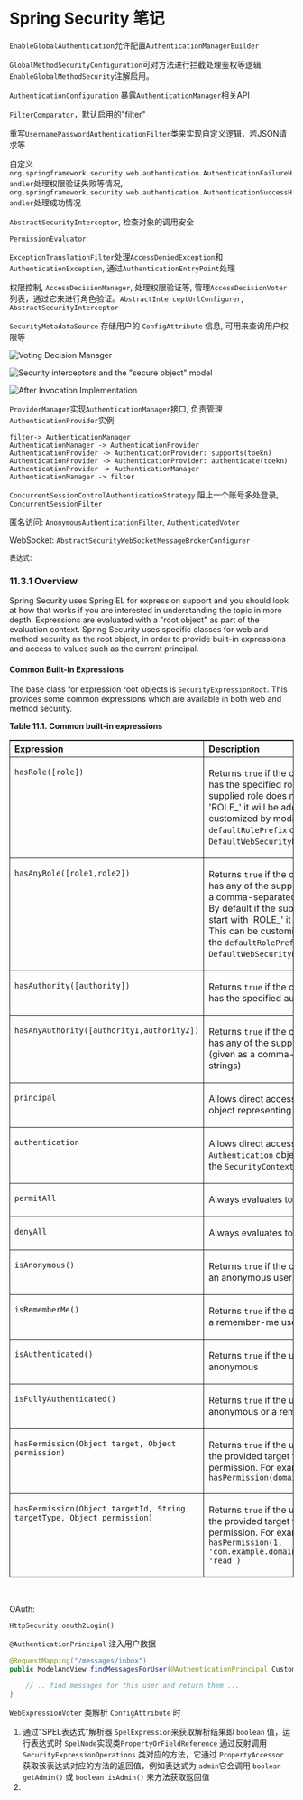 # Spring Security 笔记

`EnableGlobalAuthentication`允许配置`AuthenticationManagerBuilder`

`GlobalMethodSecurityConfiguration`可对方法进行拦截处理鉴权等逻辑, `EnableGlobalMethodSecurity`注解启用。

`AuthenticationConfiguration` 暴露`AuthenticationManager`相关API

`FilterComparator`，默认启用的"filter"

重写`UsernamePasswordAuthenticationFilter`类来实现自定义逻辑，若JSON请求等

自定义 `org.springframework.security.web.authentication.AuthenticationFailureHandler`处理权限验证失败等情况,
`org.springframework.security.web.authentication.AuthenticationSuccessHandler`处理成功情况

`AbstractSecurityInterceptor`, 检查对象的调用安全

`PermissionEvaluator`

`ExceptionTranslationFilter`处理`AccessDeniedException`和`AuthenticationException`, 通过`AuthenticationEntryPoint`处理

权限控制, `AccessDecisionManager`, 处理权限验证等, 管理`AccessDecisionVoter`列表，通过它来进行角色验证。`AbstractInterceptUrlConfigurer`, `AbstractSecurityInterceptor`

`SecurityMetadataSource` 存储用户的 `ConfigAttribute` 信息, 可用来查询用户权限等

![Voting Decision Manager](https://docs.spring.io/spring-security/site/docs/current/reference/htmlsingle/images/access-decision-voting.png)

![Security interceptors and the "secure object" model](https://docs.spring.io/spring-security/site/docs/current/reference/htmlsingle/images/security-interception.png)

![After Invocation Implementation](https://docs.spring.io/spring-security/site/docs/5.2.0.M3/reference/htmlsingle/images/after-invocation.png)

`ProviderManager`实现`AuthenticationManager`接口, 负责管理`AuthenticationProvider`实例

```plantuml
filter-> AuthenticationManager
AuthenticationManager -> AuthenticationProvider
AuthenticationProvider -> AuthenticationProvider: supports(toekn)
AuthenticationProvider -> AuthenticationProvider: authenticate(toekn)
AuthenticationProvider -> AuthenticationManager
AuthenticationManager -> filter
```

`ConcurrentSessionControlAuthenticationStrategy` 阻止一个账号多处登录, `ConcurrentSessionFilter`

匿名访问: `AnonymousAuthenticationFilter`, `AuthenticatedVoter`

WebSocket: `AbstractSecurityWebSocketMessageBrokerConfigurer·`

`表达式`:

<div class="section"><div class="titlepage"><div><div><h3 class="title"><a name="overview" href="#overview"></a>11.3.1&nbsp;Overview</h3></div></div></div>
<p>Spring Security uses Spring EL for expression support and you should look at how that works if you are interested in understanding the topic in more depth.
Expressions are evaluated with a "root object" as part of the evaluation context.
Spring Security uses specific classes for web and method security as the root object, in order to provide built-in expressions and access to values such as the current principal.</p>
<div class="section"><div class="titlepage"><div><div><h4 class="title"><a name="el-common-built-in" href="#el-common-built-in"></a>Common Built-In Expressions</h4></div></div></div>
<p>The base class for expression root objects is <code class="literal">SecurityExpressionRoot</code>.
This provides some common expressions which are available in both web and method security.</p>
<div class="table"><a name="common-expressions" href="#common-expressions"></a><p class="title"><b>Table&nbsp;11.1.&nbsp;Common built-in expressions</b></p><div class="table-contents">
<table summary="Common built-in expressions" style="border-collapse: collapse;border-top: 0.5pt solid ; border-bottom: 0.5pt solid ; border-left: 0.5pt solid ; border-right: 0.5pt solid ; "><colgroup><col class="col_1"><col class="col_2"></colgroup><thead><tr><th style="border-right: 0.5pt solid ; border-bottom: 0.5pt solid ; " valign="top" align="left">Expression</th><th style="border-bottom: 0.5pt solid ; " valign="top" align="left">Description</th></tr></thead><tbody><tr><td style="border-right: 0.5pt solid ; border-bottom: 0.5pt solid ; " valign="top" align="left"><p><code class="literal">hasRole([role])</code></p></td><td style="border-bottom: 0.5pt solid ; " valign="top" align="left"><p>Returns <code class="literal">true</code> if the current principal has the specified role.
By default if the supplied role does not start with 'ROLE_' it will be added.
This can be customized by modifying the <code class="literal">defaultRolePrefix</code> on <code class="literal">DefaultWebSecurityExpressionHandler</code>.</p></td></tr><tr><td style="border-right: 0.5pt solid ; border-bottom: 0.5pt solid ; " valign="top" align="left"><p><code class="literal">hasAnyRole([role1,role2])</code></p></td><td style="border-bottom: 0.5pt solid ; " valign="top" align="left"><p>Returns <code class="literal">true</code> if the current principal has any of the supplied roles (given as a comma-separated list of strings).
By default if the supplied role does not start with 'ROLE_' it will be added.
This can be customized by modifying the <code class="literal">defaultRolePrefix</code> on <code class="literal">DefaultWebSecurityExpressionHandler</code>.</p></td></tr><tr><td style="border-right: 0.5pt solid ; border-bottom: 0.5pt solid ; " valign="top" align="left"><p><code class="literal">hasAuthority([authority])</code></p></td><td style="border-bottom: 0.5pt solid ; " valign="top" align="left"><p>Returns <code class="literal">true</code> if the current principal has the specified authority.</p></td></tr><tr><td style="border-right: 0.5pt solid ; border-bottom: 0.5pt solid ; " valign="top" align="left"><p><code class="literal">hasAnyAuthority([authority1,authority2])</code></p></td><td style="border-bottom: 0.5pt solid ; " valign="top" align="left"><p>Returns <code class="literal">true</code> if the current principal has any of the supplied authorities (given as a comma-separated list of strings)</p></td></tr><tr><td style="border-right: 0.5pt solid ; border-bottom: 0.5pt solid ; " valign="top" align="left"><p><code class="literal">principal</code></p></td><td style="border-bottom: 0.5pt solid ; " valign="top" align="left"><p>Allows direct access to the principal object representing the current user</p></td></tr><tr><td style="border-right: 0.5pt solid ; border-bottom: 0.5pt solid ; " valign="top" align="left"><p><code class="literal">authentication</code></p></td><td style="border-bottom: 0.5pt solid ; " valign="top" align="left"><p>Allows direct access to the current <code class="literal">Authentication</code> object obtained from the <code class="literal">SecurityContext</code></p></td></tr><tr><td style="border-right: 0.5pt solid ; border-bottom: 0.5pt solid ; " valign="top" align="left"><p><code class="literal">permitAll</code></p></td><td style="border-bottom: 0.5pt solid ; " valign="top" align="left"><p>Always evaluates to <code class="literal">true</code></p></td></tr><tr><td style="border-right: 0.5pt solid ; border-bottom: 0.5pt solid ; " valign="top" align="left"><p><code class="literal">denyAll</code></p></td><td style="border-bottom: 0.5pt solid ; " valign="top" align="left"><p>Always evaluates to <code class="literal">false</code></p></td></tr><tr><td style="border-right: 0.5pt solid ; border-bottom: 0.5pt solid ; " valign="top" align="left"><p><code class="literal">isAnonymous()</code></p></td><td style="border-bottom: 0.5pt solid ; " valign="top" align="left"><p>Returns <code class="literal">true</code> if the current principal is an anonymous user</p></td></tr><tr><td style="border-right: 0.5pt solid ; border-bottom: 0.5pt solid ; " valign="top" align="left"><p><code class="literal">isRememberMe()</code></p></td><td style="border-bottom: 0.5pt solid ; " valign="top" align="left"><p>Returns <code class="literal">true</code> if the current principal is a remember-me user</p></td></tr><tr><td style="border-right: 0.5pt solid ; border-bottom: 0.5pt solid ; " valign="top" align="left"><p><code class="literal">isAuthenticated()</code></p></td><td style="border-bottom: 0.5pt solid ; " valign="top" align="left"><p>Returns <code class="literal">true</code> if the user is not anonymous</p></td></tr><tr><td style="border-right: 0.5pt solid ; border-bottom: 0.5pt solid ; " valign="top" align="left"><p><code class="literal">isFullyAuthenticated()</code></p></td><td style="border-bottom: 0.5pt solid ; " valign="top" align="left"><p>Returns <code class="literal">true</code> if the user is not an anonymous or a remember-me user</p></td></tr><tr><td style="border-right: 0.5pt solid ; border-bottom: 0.5pt solid ; " valign="top" align="left"><p><code class="literal">hasPermission(Object target, Object permission)</code></p></td><td style="border-bottom: 0.5pt solid ; " valign="top" align="left"><p>Returns <code class="literal">true</code> if the user has access to the provided target for the given permission.
For example, <code class="literal">hasPermission(domainObject, 'read')</code></p></td></tr><tr><td style="border-right: 0.5pt solid ; " valign="top" align="left"><p><code class="literal">hasPermission(Object targetId, String targetType, Object permission)</code></p></td><td style="" valign="top" align="left"><p>Returns <code class="literal">true</code> if the user has access to the provided target for the given permission.
For example, <code class="literal">hasPermission(1, 'com.example.domain.Message', 'read')</code></p></td></tr></tbody></table>
</div></div><br class="table-break">
</div>
</div>

OAuth:

`HttpSecurity.oauth2Login()`


`@AuthenticationPrincipal` 注入用户数据

```java
@RequestMapping("/messages/inbox")
public ModelAndView findMessagesForUser(@AuthenticationPrincipal CustomUser customUser) {

    // .. find messages for this user and return them ...
}
```

`WebExpressionVoter` 类解析 `ConfigAttribute` 时

1. 通过“SPEL表达式”解析器 `SpelExpression`来获取解析结果即 `boolean` 值，运行表达式时 `SpelNode`实现类`PropertyOrFieldReference` 通过反射调用 `SecurityExpressionOperations` 类对应的方法，它通过 `PropertyAccessor` 获取该表达式对应的方法的返回值，例如表达式为 `admin`它会调用 `boolean getAdmin()` 或 `boolean isAdmin()` 来方法获取返回值
2. 